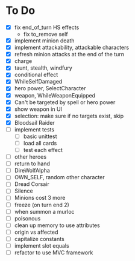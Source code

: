 # To Do

- [x] fix end_of_turn HS effects
  - fix to_remove self
- [x] implement minion death
- [x] implement attackability, attackable characters
- [x] refresh minion attacks at the end of the turn
- [x] charge
- [x] taunt, stealth, windfury
- [x] conditional effect
- [x] WhileSelfDamaged
- [x] hero power, SelectCharacter
- [x] weapon, WhileWeaponEquipped
- [x] Can't be targeted by spell or hero power
- [x] show weapon in UI
- [x] selection: make sure if no targets exist, skip
- [x] Bloodsail Raider
- [ ] implement tests
  - [ ] basic unittest
  - [ ] load all cards
  - [ ] test each effect
- [ ] other heroes
- [ ] return to hand
- [ ] DireWolfAlpha
- [ ] OWN_SELF, random other character
- [ ] Dread Corsair
- [ ] Silence
- [ ] Minions cost 3 more
- [ ] freeze (on turn end 2)
- [ ] when summon a murloc 
- [ ] poisonous
- [ ] clean up memory to use attributes
- [ ] origin vs affected
- [ ] capitalize constants
- [ ] implement slot equals
- [ ] refactor to use MVC framework